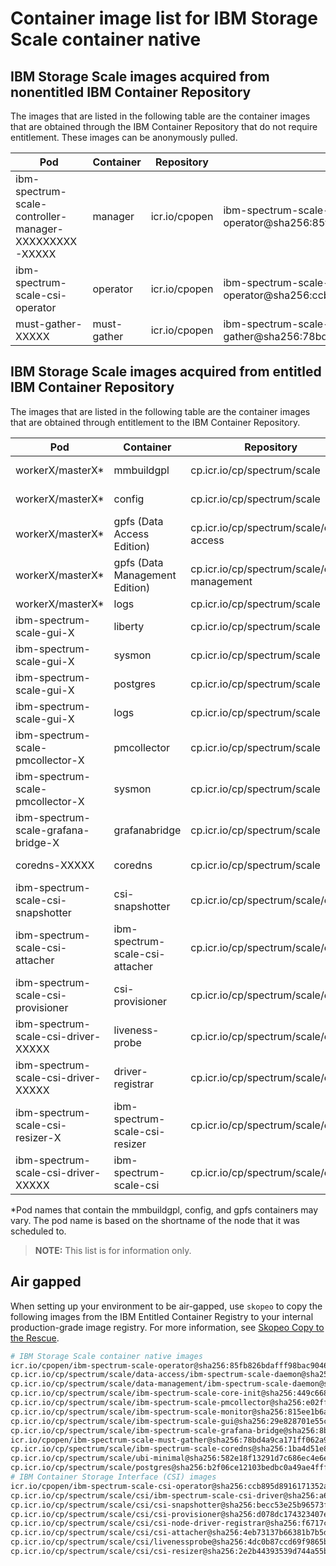 
# Container image list for IBM Storage Scale container native

## IBM Storage Scale images acquired from nonentitled IBM Container Repository

The images that are listed in the following table are the container images that are obtained through the IBM Container Repository that do not require entitlement. These images can be anonymously pulled.

| Pod | Container | Repository | Image |
|-----|-----------|------------|---------------------|
| ibm-spectrum-scale-controller-manager-XXXXXXXXX-XXXXX | manager | icr.io/cpopen | ibm-spectrum-scale-operator@sha256:85fb826bdafff98bac9046001f8fb6e8dd5da67c2322b12b2e436ba86ff3d99a |
| ibm-spectrum-scale-csi-operator | operator | icr.io/cpopen  | ibm-spectrum-scale-csi-operator@sha256:ccb895d8916171352aed2f06d9d6f3a1a7aba20405cd129091e9b57d59ad1343 |
| must-gather-XXXXX | must-gather | icr.io/cpopen | ibm-spectrum-scale-must-gather@sha256:78bd4a9ca171ff062a9de912ea782a7eb1208ec68d04e1e71a12767fed8e8d1c |

## IBM Storage Scale images acquired from entitled IBM Container Repository

The images that are listed in the following table are the container images that are obtained through entitlement to the IBM Container Repository.

| Pod | Container | Repository | Image |
|-----|-----------|------------|---------------------|
| workerX/masterX* | mmbuildgpl | cp.icr.io/cp/spectrum/scale | ibm-spectrum-scale-core-init@sha256:449c668899792e372dff3af01dddcff8ef33fbee1d74dadec68bb9db893e1782 |
| workerX/masterX* | config | cp.icr.io/cp/spectrum/scale | ibm-spectrum-scale-core-init@sha256:449c668899792e372dff3af01dddcff8ef33fbee1d74dadec68bb9db893e1782 |
| workerX/masterX* | gpfs (Data Access Edition) | cp.icr.io/cp/spectrum/scale/data-access | ibm-spectrum-scale-daemon@sha256:b6845d9b04444a0a770eb8f563e9f4085528b92a9a4dbbd5c41e74632e81c644 |
| workerX/masterX* | gpfs (Data Management Edition) | cp.icr.io/cp/spectrum/scale/data-management | ibm-spectrum-scale-daemon@sha256:a52a152b2b0246c29570b6ac0cf47208dad1ecc1eb421dcfce78276b4eab6bae |
| workerX/masterX* | logs | cp.icr.io/cp/spectrum/scale | ubi-minimal@sha256:582e18f13291d7c686ec4e6e92d20b24c62ae0fc72767c46f30a69b1a6198055  |
| ibm-spectrum-scale-gui-X | liberty | cp.icr.io/cp/spectrum/scale | ibm-spectrum-scale-gui@sha256:29e828701e55c5de848f83a188b2a09de35227aeb6bbdc06ad01b5ec34d2c654 |
| ibm-spectrum-scale-gui-X | sysmon | cp.icr.io/cp/spectrum/scale | ibm-spectrum-scale-monitor@sha256:815ee1b6af28e693a9b1d54b2b496a3e7dc5b25c51cf60e17a7faa222e44a8b3 |
| ibm-spectrum-scale-gui-X | postgres | cp.icr.io/cp/spectrum/scale | postgres@sha256:b2f06ce12103bedbc0a49ae4ffff062d90824e0f45462de712f66952679f7670 |
| ibm-spectrum-scale-gui-X | logs | cp.icr.io/cp/spectrum/scale | ubi-minimal@sha256:582e18f13291d7c686ec4e6e92d20b24c62ae0fc72767c46f30a69b1a6198055 |
| ibm-spectrum-scale-pmcollector-X | pmcollector | cp.icr.io/cp/spectrum/scale | ibm-spectrum-scale-pmcollector@sha256:e02ff8178625200b8835ef2e7ce6d039cf2ae1a5e1b5c0f97c73a00603d9d79e |
| ibm-spectrum-scale-pmcollector-X | sysmon | cp.icr.io/cp/spectrum/scale | ibm-spectrum-scale-monitor@sha256:815ee1b6af28e693a9b1d54b2b496a3e7dc5b25c51cf60e17a7faa222e44a8b3 |
| ibm-spectrum-scale-grafana-bridge-X | grafanabridge | cp.icr.io/cp/spectrum/scale | ibm-spectrum-scale-grafana-bridge@sha256:8bf1a89ee1e9e52a3f9cd49e1c1747b02fbe7f84f071667ab0e12ea6f25f32f2 |
| coredns-XXXXX | coredns | cp.icr.io/cp/spectrum/scale | ibm-spectrum-scale-coredns@sha256:1ba4d51e896607c6f968f8df8e04ccfe7a71babd778838c9de040beda6bf1ff7 |
| ibm-spectrum-scale-csi-snapshotter | csi-snapshotter | cp.icr.io/cp/spectrum/scale/csi | csi-snapshotter@sha256:becc53e25b96573f61f7469923a92fb3e9d3a3781732159954ce0d9da07233a2  |
| ibm-spectrum-scale-csi-attacher | ibm-spectrum-scale-csi-attacher | cp.icr.io/cp/spectrum/scale/csi | csi-attacher@sha256:4eb73137b66381b7b5dfd4d21d460f4b4095347ab6ed4626e0199c29d8d021af |
| ibm-spectrum-scale-csi-provisioner | csi-provisioner | cp.icr.io/cp/spectrum/scale/csi | csi-provisioner@sha256:d078dc174323407e8cc6f0f9abd4efaac5db27838f1564d0253d5e3233e3f17f |
| ibm-spectrum-scale-csi-driver-XXXXX | liveness-probe | cp.icr.io/cp/spectrum/scale/csi | livenessprobe@sha256:4dc0b87ccd69f9865b89234d8555d3a614ab0a16ed94a3016ffd27f8106132ce |
| ibm-spectrum-scale-csi-driver-XXXXX | driver-registrar | cp.icr.io/cp/spectrum/scale/csi | csi-node-driver-registrar@sha256:f6717ce72a2615c7fbc746b4068f788e78579c54c43b8716e5ce650d97af2df1 |
| ibm-spectrum-scale-csi-resizer-X | ibm-spectrum-scale-csi-resizer | cp.icr.io/cp/spectrum/scale/csi | csi-resizer@sha256:2e2b44393539d744a55b9370b346e8ebd95a77573064f3f9a8caf18c22f4d0d0 |
| ibm-spectrum-scale-csi-driver-XXXXX | ibm-spectrum-scale-csi | cp.icr.io/cp/spectrum/scale/csi | ibm-spectrum-scale-csi-driver@sha256:a61878203bb642320e67edc9229bf84ad37ef0828522ad6d8566bd7747d631f6 |

*Pod names that contain the mmbuildgpl, config, and gpfs containers may vary. The pod name is based on the shortname of the node that it was scheduled to.

>**NOTE:** This list is for information only.

## Air gapped

When setting up your environment to be air-gapped, use `skopeo` to copy the following images from the IBM Entitled Container Registry to your internal production-grade image registry. For more information, see [Skopeo Copy to the Rescue](https://www.redhat.com/en/blog/skopeo-copy-rescue).

```bash
# IBM Storage Scale container native images
icr.io/cpopen/ibm-spectrum-scale-operator@sha256:85fb826bdafff98bac9046001f8fb6e8dd5da67c2322b12b2e436ba86ff3d99a
cp.icr.io/cp/spectrum/scale/data-access/ibm-spectrum-scale-daemon@sha256:b6845d9b04444a0a770eb8f563e9f4085528b92a9a4dbbd5c41e74632e81c644
cp.icr.io/cp/spectrum/scale/data-management/ibm-spectrum-scale-daemon@sha256:a52a152b2b0246c29570b6ac0cf47208dad1ecc1eb421dcfce78276b4eab6bae
cp.icr.io/cp/spectrum/scale/ibm-spectrum-scale-core-init@sha256:449c668899792e372dff3af01dddcff8ef33fbee1d74dadec68bb9db893e1782
cp.icr.io/cp/spectrum/scale/ibm-spectrum-scale-pmcollector@sha256:e02ff8178625200b8835ef2e7ce6d039cf2ae1a5e1b5c0f97c73a00603d9d79e
cp.icr.io/cp/spectrum/scale/ibm-spectrum-scale-monitor@sha256:815ee1b6af28e693a9b1d54b2b496a3e7dc5b25c51cf60e17a7faa222e44a8b3
cp.icr.io/cp/spectrum/scale/ibm-spectrum-scale-gui@sha256:29e828701e55c5de848f83a188b2a09de35227aeb6bbdc06ad01b5ec34d2c654
cp.icr.io/cp/spectrum/scale/ibm-spectrum-scale-grafana-bridge@sha256:8bf1a89ee1e9e52a3f9cd49e1c1747b02fbe7f84f071667ab0e12ea6f25f32f2
icr.io/cpopen/ibm-spectrum-scale-must-gather@sha256:78bd4a9ca171ff062a9de912ea782a7eb1208ec68d04e1e71a12767fed8e8d1c
cp.icr.io/cp/spectrum/scale/ibm-spectrum-scale-coredns@sha256:1ba4d51e896607c6f968f8df8e04ccfe7a71babd778838c9de040beda6bf1ff7
cp.icr.io/cp/spectrum/scale/ubi-minimal@sha256:582e18f13291d7c686ec4e6e92d20b24c62ae0fc72767c46f30a69b1a6198055
cp.icr.io/cp/spectrum/scale/postgres@sha256:b2f06ce12103bedbc0a49ae4ffff062d90824e0f45462de712f66952679f7670
# IBM Container Storage Interface (CSI) images
icr.io/cpopen/ibm-spectrum-scale-csi-operator@sha256:ccb895d8916171352aed2f06d9d6f3a1a7aba20405cd129091e9b57d59ad1343
cp.icr.io/cp/spectrum/scale/csi/ibm-spectrum-scale-csi-driver@sha256:a61878203bb642320e67edc9229bf84ad37ef0828522ad6d8566bd7747d631f6
cp.icr.io/cp/spectrum/scale/csi/csi-snapshotter@sha256:becc53e25b96573f61f7469923a92fb3e9d3a3781732159954ce0d9da07233a2
cp.icr.io/cp/spectrum/scale/csi/csi-provisioner@sha256:d078dc174323407e8cc6f0f9abd4efaac5db27838f1564d0253d5e3233e3f17f
cp.icr.io/cp/spectrum/scale/csi/csi-node-driver-registrar@sha256:f6717ce72a2615c7fbc746b4068f788e78579c54c43b8716e5ce650d97af2df1
cp.icr.io/cp/spectrum/scale/csi/csi-attacher@sha256:4eb73137b66381b7b5dfd4d21d460f4b4095347ab6ed4626e0199c29d8d021af
cp.icr.io/cp/spectrum/scale/csi/livenessprobe@sha256:4dc0b87ccd69f9865b89234d8555d3a614ab0a16ed94a3016ffd27f8106132ce
cp.icr.io/cp/spectrum/scale/csi/csi-resizer@sha256:2e2b44393539d744a55b9370b346e8ebd95a77573064f3f9a8caf18c22f4d0d0
```
